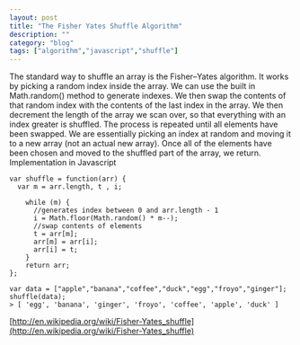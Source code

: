 ```yaml
---
layout: post
title: "The Fisher Yates Shuffle Algorithm"
description: ""
category: "blog"
tags: ["algorithm","javascript","shuffle"]
---
```

The standard way to shuffle an array is the Fisher–Yates algorithm. It works by picking a random index inside the array. We can use the built in Math.random() method to generate indexes. We then swap the contents of that random index with the contents of the last index in the array. We then decrement the length of the array we scan over, so that everything with an index greater is shuffled. The process is repeated until all elements have been swapped. We are essentially picking an index at random and moving it to a new array (not an actual new array). Once all of the elements have been chosen and moved to the shuffled part of the array, we return. Implementation in Javascript

    var shuffle = function(arr) {
      var m = arr.length, t , i;
         
        while (m) {
          //generates index between 0 and arr.length - 1
          i = Math.floor(Math.random() * m--);
          //swap contents of elements
          t = arr[m];
          arr[m] = arr[i];
          arr[i] = t;
        }
        return arr;
    };

    var data = ["apple","banana","coffee","duck","egg","froyo","ginger"];
    shuffle(data);
    > [ 'egg', 'banana', 'ginger', 'froyo', 'coffee', 'apple', 'duck' ]

[http://en.wikipedia.org/wiki/Fisher-Yates_shuffle](http://en.wikipedia.org/wiki/Fisher-Yates_shuffle)
